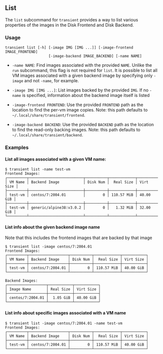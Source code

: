 ## List

The `list` subcommand for `transient` provides a way to list various properties of the
images in the Disk Frontend and Disk Backend.

### Usage

```
transient list [-h] [-image IMG [IMG ...]] [-image-frontend IMAGE_FRONTEND]
                    [-image-backend IMAGE_BACKEND] [-name NAME]
```

- `-name NAME`: Find images associated with the provided `NAME`. Unlike the `run`
subcommand, this flag is not required for `list`. It is possible to list all VM
images associated with a given backend image by specifying only `-image` and not
`-name`, for example.

- `-image IMG [IMG ...]`: List images backed by the provided `IMG`. If no `-name`
is specified, information about the backend image itself is listed

- `-image-frontend FRONTEND`: Use the provided `FRONTEND` path as the location to
find the per-vm image copies. Note: this path defaults to
`~/.local/share/transient/frontend`.

- `-image-backend BACKEND`: Use the provided `BACKEND` path as the location to
find the read-only backing images. Note: this path defaults to
`~/.local/share/transient/backend`.

### Examples

#### List all images associated with a given VM name:
```
$ transient list -name test-vm
Frontend Images:
┌─────────┬─────────────────────────┬──────────┬────────────┬───────────┐
│ VM Name │ Backend Image           │ Disk Num │  Real Size │ Virt Size │
├─────────┼─────────────────────────┼──────────┼────────────┼───────────┤
│ test-vm │ centos/7:2004.01        │        0 │ 110.57 MiB │ 40.00 GiB │
├─────────┼─────────────────────────┼──────────┼────────────┼───────────┤
│ test-vm │ generic/alpine38:v3.0.2 │        0 │   1.32 MiB │ 32.00 GiB │
└─────────┴─────────────────────────┴──────────┴────────────┴───────────┘
```

#### List info about the given backend image name

Note that this includes the frontend images that are backed by that image
```
$ transient list -image centos/7:2004.01
Frontend Images:
┌─────────┬──────────────────┬──────────┬────────────┬───────────┐
│ VM Name │ Backend Image    │ Disk Num │  Real Size │ Virt Size │
├─────────┼──────────────────┼──────────┼────────────┼───────────┤
│ test-vm │ centos/7:2004.01 │        0 │ 110.57 MiB │ 40.00 GiB │
└─────────┴──────────────────┴──────────┴────────────┴───────────┘

Backend Images:
┌──────────────────┬───────────┬───────────┐
│ Image Name       │ Real Size │ Virt Size │
├──────────────────┼───────────┼───────────┤
│ centos/7:2004.01 │  1.05 GiB │ 40.00 GiB │
└──────────────────┴───────────┴───────────┘
```

#### List info about specific images associated with a VM name
```
$ transient list -image centos/7:2004.01 -name test-vm
Frontend Images:
┌─────────┬──────────────────┬──────────┬────────────┬───────────┐
│ VM Name │ Backend Image    │ Disk Num │  Real Size │ Virt Size │
├─────────┼──────────────────┼──────────┼────────────┼───────────┤
│ test-vm │ centos/7:2004.01 │        0 │ 110.57 MiB │ 40.00 GiB │
└─────────┴──────────────────┴──────────┴────────────┴───────────┘
```